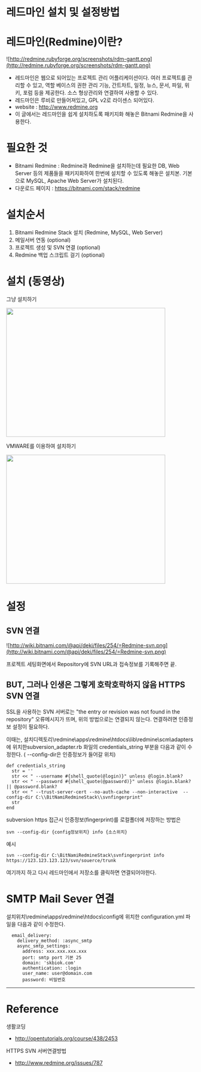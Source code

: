# 레드마인 설치 및 설정방법

# 레드마인(Redmine)이란?

![http://redmine.rubyforge.org/screenshots/rdm-gantt.png](http://redmine.rubyforge.org/screenshots/rdm-gantt.png)

  * 레드마인은 웹으로 되어있는 프로젝트 관리 어플리케이션이다. 여러 프로젝트를 관리할 수 있고, 역할 베이스의 권한 관리 기능, 간트차트, 일정, 뉴스, 문서, 파일, 위키, 포럼 등을 제공한다. 소스 형상관리와 연결하여 사용할 수 있다.
  * 레드마인은 루비로 만들어져있고, GPL v2로 라이센스 되어있다.
  * website : http://www.redmine.org
  * 이 글에서는 레드마인을 쉽게 설치하도록 패키지화 해놓은 Bitnami Redmine을 사용한다.

# 필요한 것

  * Bitnami Redmine : Redmine과 Redmine을 설치하는데 필요한 DB, Web Server 등의 제품들을 패키지화하여 한번에 설치할 수 있도록 해놓은 설치본. 기본으로 MySQL, Apache Web Server가 설치된다.
  * 다운로드 페이지 : https://bitnami.com/stack/redmine

# 설치순서

  1. Bitnami Redmine Stack 설치 (Redmine, MySQL, Web Server)
  1. 메일서버 연동 (optional)
  1. 프로젝트 생성 및 SVN 연결 (optional)
  1. Redmine 백업 스크립트 걸기 (optional)

# 설치 (동영상)

그냥 설치하기

<a href='http://www.youtube.com/watch?feature=player_embedded&v=yyfQ9gl_iXQ' target='_blank'><img src='http://img.youtube.com/vi/yyfQ9gl_iXQ/0.jpg' width='425' height=344 /></a>

VMWARE를 이용하여 설치하기

<a href='http://www.youtube.com/watch?feature=player_embedded&v=qB-2uj-cJ2I' target='_blank'><img src='http://img.youtube.com/vi/qB-2uj-cJ2I/0.jpg' width='425' height=344 /></a>

# 설정

## SVN 연결

![http://wiki.bitnami.com/@api/deki/files/254/=Redmine-svn.png](http://wiki.bitnami.com/@api/deki/files/254/=Redmine-svn.png)

프로젝트 세팅화면에서 Repository에 SVN URL과 접속정보를 기록해주면 끝.

## BUT, 그러나 인생은 그렇게 호락호락하지 않음 HTTPS SVN 연결

SSL을 사용하는 SVN 서버로는 "the entry or revision was not found in the repository" 오류메시지가 뜨며, 위의 방법으로는 연결되지 않는다. 연결하려면 인증정보 설정이 필요하다.

이때는, 설치디렉토리\redmine\apps\redmine\htdocs\lib\redmine\scm\adapters에 위치한subversion\_adapter.rb 화일의 credentials\_string 부분을 다음과 같이 수정한다. ( --config-dir은 인증정보가 들어갈 위치)

```
def credentials_string
  str = ''
  str << " --username #{shell_quote(@login)}" unless @login.blank?
  str << " --password #{shell_quote(@password)}" unless @login.blank? || @password.blank?
  str << " --trust-server-cert --no-auth-cache --non-interactive  --config-dir C:\\BitNamiRedmineStack\\svnfingerprint"
  str
end
```


subversion https 접근시 인증정보(fingerprint)를 로컬폴더에 저장하는 방법은

```
svn --config-dir {config정보위치} info {소스위치}
```

예시
```
svn --config-dir C:\BitNamiRedmineStack\svnfingerprint info https://123.123.123.123/svn/souerce/trunk
```

여기까지 하고 다시 레드마인에서 저장소를 클릭하면 연결되어야한다.

# SMTP Mail Sever 연결

설치위치\redmine\apps\redmine\htdocs\config에 위치한 configuration.yml 파일을 다음과 같이 수정한다.

```
  email_delivery:
    delivery_method: :async_smtp
    async_smtp_settings:
      address: xxx.xxx.xxx.xxx
      port: smtp port 기본 25
      domain: 'skbiok.com'
      authentication: :login
      user_name: user@domain.com
      password: 비밀번호
```


---


# Reference

생활코딩

  * http://opentutorials.org/course/438/2453

HTTPS SVN 서버연결방법

  * http://www.redmine.org/issues/787